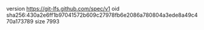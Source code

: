 version https://git-lfs.github.com/spec/v1
oid sha256:430a2e6ff1b97041572b609c27978fb6e2086a780804a3ede8a49c470a173789
size 7993

